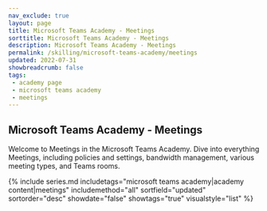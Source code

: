 ```yaml
---
nav_exclude: true
layout: page
title: Microsoft Teams Academy - Meetings
sorttitle: Microsoft Teams Academy - Meetings
description: Microsoft Teams Academy - Meetings
permalink: /skilling/microsoft-teams-academy/meetings
updated: 2022-07-31
showbreadcrumb: false
tags: 
 - academy page
 - microsoft teams academy
 - meetings
---
```


## Microsoft Teams Academy - Meetings

Welcome to Meetings in the Microsoft Teams Academy. Dive into everything Meetings, including policies and settings, bandwidth management, various meeting types, and Teams rooms.

{% include series.md 
    includetags="microsoft teams academy|academy content|meetings" 
    includemethod="all" 
    sortfield="updated" sortorder="desc" showdate="false" showtags="true" 
    visualstyle="list" 
%}